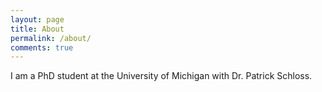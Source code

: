 ```yaml
---
layout: page
title: About
permalink: /about/
comments: true
---
```


I am a PhD student at the University of Michigan with Dr. Patrick Schloss. 

